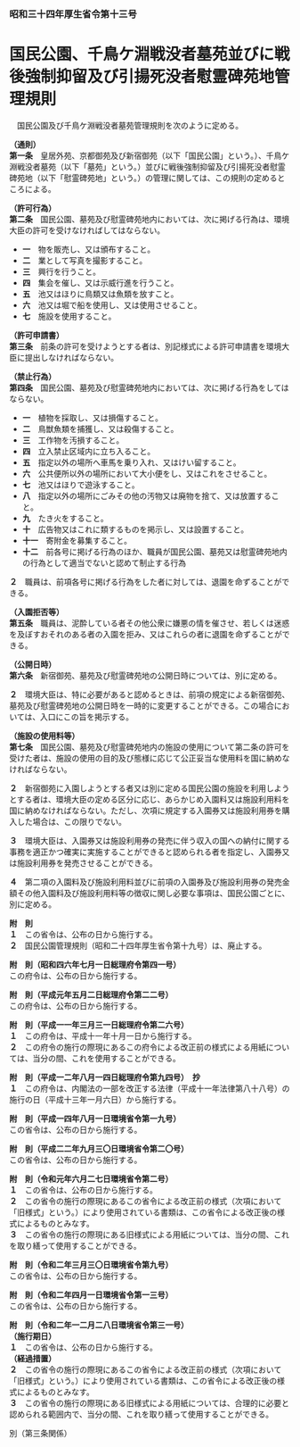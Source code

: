### 昭和三十四年厚生省令第十三号  
# 国民公園、千鳥ケ淵戦没者墓苑並びに戦後強制抑留及び引揚死没者慰霊碑苑地管理規則  
　国民公園及び千鳥ケ淵戦没者墓苑管理規則を次のように定める。  
  
**（通則）**  
**第一条**　皇居外苑、京都御苑及び新宿御苑（以下「国民公園」という。）、千鳥ケ淵戦没者墓苑（以下「墓苑」という。）並びに戦後強制抑留及び引揚死没者慰霊碑苑地（以下「慰霊碑苑地」という。）の管理に関しては、この規則の定めるところによる。  
  
**（許可行為）**  
**第二条**　国民公園、墓苑及び慰霊碑苑地内においては、次に掲げる行為は、環境大臣の許可を受けなければしてはならない。  
* **一**　物を販売し、又は頒布すること。  
* **二**　業として写真を撮影すること。  
* **三**　興行を行うこと。  
* **四**　集会を催し、又は示威行進を行うこと。  
* **五**　池又はほりに鳥類又は魚類を放すこと。  
* **六**　池又は堀で船を使用し、又は使用させること。  
* **七**　施設を使用すること。  
  
**（許可申請書）**  
**第三条**　前条の許可を受けようとする者は、別記様式による許可申請書を環境大臣に提出しなければならない。  
  
**（禁止行為）**  
**第四条**　国民公園、墓苑及び慰霊碑苑地内においては、次に掲げる行為をしてはならない。  
* **一**　植物を採取し、又は損傷すること。  
* **二**　鳥獣魚類を捕獲し、又は殺傷すること。  
* **三**　工作物を汚損すること。  
* **四**　立入禁止区域内に立ち入ること。  
* **五**　指定以外の場所へ車馬を乗り入れ、又はけい留すること。  
* **六**　公共便所以外の場所において大小便をし、又はこれをさせること。  
* **七**　池又はほりで遊泳すること。  
* **八**　指定以外の場所にごみその他の汚物又は廃物を捨て、又は放置すること。  
* **九**　たき火をすること。  
* **十**　広告物又はこれに類するものを掲示し、又は設置すること。  
* **十一**　寄附金を募集すること。  
* **十二**　前各号に掲げる行為のほか、職員が国民公園、墓苑又は慰霊碑苑地内の行為として適当でないと認めて制止する行為  
  
**２**　職員は、前項各号に掲げる行為をした者に対しては、退園を命ずることができる。  
  
**（入園拒否等）**  
**第五条**　職員は、泥酔している者その他公衆に嫌悪の情を催させ、若しくは迷惑を及ぼすおそれのある者の入園を拒み、又はこれらの者に退園を命ずることができる。  
  
**（公開日時）**  
**第六条**　新宿御苑、墓苑及び慰霊碑苑地の公開日時については、別に定める。  
  
**２**　環境大臣は、特に必要があると認めるときは、前項の規定による新宿御苑、墓苑及び慰霊碑苑地の公開日時を一時的に変更することができる。この場合においては、入口にこの旨を掲示する。  
  
**（施設の使用料等）**  
**第七条**　国民公園、墓苑及び慰霊碑苑地内の施設の使用について第二条の許可を受けた者は、施設の使用の目的及び態様に応じて公正妥当な使用料を国に納めなければならない。   
  
**２**　新宿御苑に入園しようとする者又は別に定める国民公園の施設を利用しようとする者は、環境大臣の定める区分に応じ、あらかじめ入園料又は施設利用料を国に納めなければならない。ただし、次項に規定する入園券又は施設利用券を購入した場合は、この限りでない。  
  
**３**　環境大臣は、入園券又は施設利用券の発売に伴う収入の国への納付に関する事務を適正かつ確実に実施することができると認められる者を指定し、入園券又は施設利用券を発売させることができる。  
  
**４**　第二項の入園料及び施設利用料並びに前項の入園券及び施設利用券の発売金額その他入園料及び施設利用料等の徴収に関し必要な事項は、国民公園ごとに、別に定める。  
  
**附　則**  
**１**　この省令は、公布の日から施行する。  
**２**　国民公園管理規則（昭和二十四年厚生省令第十九号）は、廃止する。  
  
**附　則（昭和四六年七月一日総理府令第四一号）**  
この府令は、公布の日から施行する。  
  
**附　則（平成元年五月二日総理府令第二二号）**  
この府令は、公布の日から施行する。  
  
**附　則（平成一一年三月三一日総理府令第二六号）**  
**１**　この府令は、平成十一年十月一日から施行する。  
**２**　この府令の施行の際現にあるこの府令による改正前の様式による用紙については、当分の間、これを使用することができる。  
  
**附　則（平成一二年八月一四日総理府令第九四号）　抄**  
**１**　この府令は、内閣法の一部を改正する法律（平成十一年法律第八十八号）の施行の日（平成十三年一月六日）から施行する。  
  
**附　則（平成一四年八月一日環境省令第一九号）**  
この省令は、公布の日から施行する。  
  
**附　則（平成二二年九月三〇日環境省令第二〇号）**  
この省令は、公布の日から施行する。  
  
**附　則（令和元年六月二七日環境省令第二号）**  
**１**　この省令は、公布の日から施行する。  
**２**　この省令の施行の際現にあるこの省令による改正前の様式（次項において「旧様式」という。）により使用されている書類は、この省令による改正後の様式によるものとみなす。  
**３**　この省令の施行の際現にある旧様式による用紙については、当分の間、これを取り繕って使用することができる。  
  
**附　則（令和二年三月三〇日環境省令第九号）**  
この省令は、公布の日から施行する。  
  
**附　則（令和二年四月一日環境省令第一三号）**  
この省令は、公布の日から施行する。  
  
**附　則（令和二年一二月二八日環境省令第三一号）**  
**（施行期日）**  
**１**　この省令は、公布の日から施行する。  
**（経過措置）**  
**２**　この省令の施行の際現にあるこの省令による改正前の様式（次項において「旧様式」という。）により使用されている書類は、この省令による改正後の様式によるものとみなす。  
**３**　この省令の施行の際現にある旧様式による用紙については、合理的に必要と認められる範囲内で、当分の間、これを取り繕って使用することができる。  
  
別（第三条関係）  

          
        